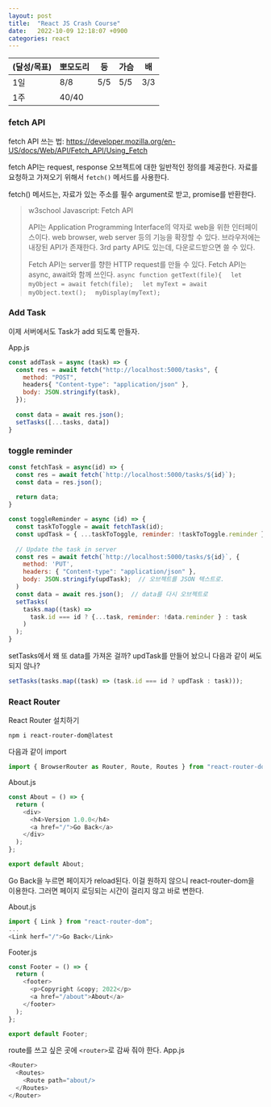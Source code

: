 ```yaml
---
layout: post
title:  "React JS Crash Course"
date:   2022-10-09 12:18:07 +0900
categories: react
---
```


| (달성/목표) | 뽀모도리  | 등 | 가슴 | 배 |
|----|-------|---|-------|----|
| 1일 | 8/8   | 5/5 | 5/5 | 3/3 |
| 1주 | 40/40 |   |       |


### fetch API

fetch API 쓰는 법: https://developer.mozilla.org/en-US/docs/Web/API/Fetch_API/Using_Fetch

fetch API는 request, response 오브젝트에 대한 일반적인 정의를 제공한다. 자료를 요청하고 가져오기 위해서 `fetch()` 메서드를 사용한다. 

fetch() 메서드는, 자료가 있는 주소를 필수 argument로 받고, promise를 반환한다.

> w3school Javascript: Fetch API
> 
> API는 Application Programming Interface의 약자로 web을 위한 인터페이스이다. web browser, web server 등의 기능을 확장할 수 있다. 브라우저에는 내장된 API가 존재한다. 3rd party API도 있는데, 다운로드받으면 쓸 수 있다.
> 
> Fetch API는 server를 향한 HTTP request를 만들 수 있다. Fetch API는 async, await와 함께 쓰인다.
> `async function getText(file){`
> `  let myObject = await fetch(file);`
> `  let myText = await myObject.text();`
> `  myDisplay(myText);`



### Add Task 
이제 서버에서도 Task가 add 되도록 만들자.

App.js
```js
const addTask = async (task) => {
  const res = await fetch("http://localhost:5000/tasks", {
    method: "POST",
    headers{ "Content-type": "application/json" },
    body: JSON.stringify(task),
  });
  
  const data = await res.json();
  setTasks([...tasks, data])
}
```

### toggle reminder

```js
const fetchTask = async(id) => {
  const res = await fetch(`http://localhost:5000/tasks/${id}`);
  const data = res.json();
  
  return data;
}

const toggleReminder = async (id) => {
  const taskToToggle = await fetchTask(id);
  const updTask = { ...taskToToggle, reminder: !taskToToggle.reminder };
  
  // Update the task in server
  const res = await fetch(`http://localhost:5000/tasks/${id}`, {
    method: 'PUT',
    headers: { "Content-type": "application/json" },
    body: JSON.stringify(updTask);  // 오브젝트를 JSON 텍스트로.
  )
  const data = await res.json();  // data를 다시 오브젝트로
  setTasks(
    tasks.map((task) =>
      task.id === id ? {...task, reminder: !data.reminder } : task
    )
  );
}
```

setTasks에서 왜 또 data를 가져온 걸까? updTask를 만들어 놨으니 다음과 같이 써도 되지 않나?

```js
setTasks(tasks.map((task) => (task.id === id ? updTask : task)));
```



### React Router

React Router 설치하기

`npm i react-router-dom@latest`

다음과 같이 import
```js
import { BrowserRouter as Router, Route, Routes } from "react-router-dom";
```

About.js
```js
const About = () => {
  return (
    <div>
      <h4>Version 1.0.0</h4>
      <a href="/">Go Back</a>
    </div>
  );
};

export default About;
```

Go Back을 누르면 페이지가 reload된다. 이걸 원하지 않으니 react-router-dom을 이용한다. 그러면 페이지 로딩되는 시간이 걸리지 않고 바로 변한다.

About.js
```js
import { Link } from "react-router-dom";
...
<Link herf="/">Go Back</Link>
```



Footer.js
```js
const Footer = () => {
  return (
    <footer>
      <p>Copyright &copy; 2022</p>
      <a href="/about">About</a>
    </footer>
  );
};

export default Footer;
```


route를 쓰고 싶은 곳에 `<router>`로 감싸 줘야 한다.
App.js
```js
<Router>
  <Routes>
    <Route path="about/>
  </Routes>
</Router>
```





